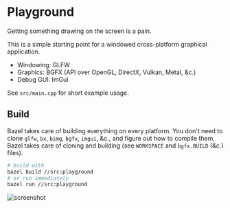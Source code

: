 # Playground

Getting something drawing on the screen is a pain.

This is a simple starting point for a windowed cross-platform graphical application.

- Windowing: GLFW
- Graphics: BGFX (API over OpenGL, DirectX, Vulkan, Metal, &c.)
- Debug GUI: ImGui

See `src/main.cpp` for short example usage.

## Build

Bazel takes care of building everything on every platform.
You don't need to clone `glfw`, `bx`, `bimg`, `bgfx`, `imgui`, &c., and figure out how to compile them,
Bazel takes care of cloning and building (see `WORKSPACE` and `bgfx.BUILD` (&c.) files).

```sh
# build with
bazel build //src:playground
# or run immediately
bazel run //src:playground
```

![screenshot](https://user-images.githubusercontent.com/26842759/219747206-cf1154bc-2525-41c1-9764-06699d22cb84.png)

